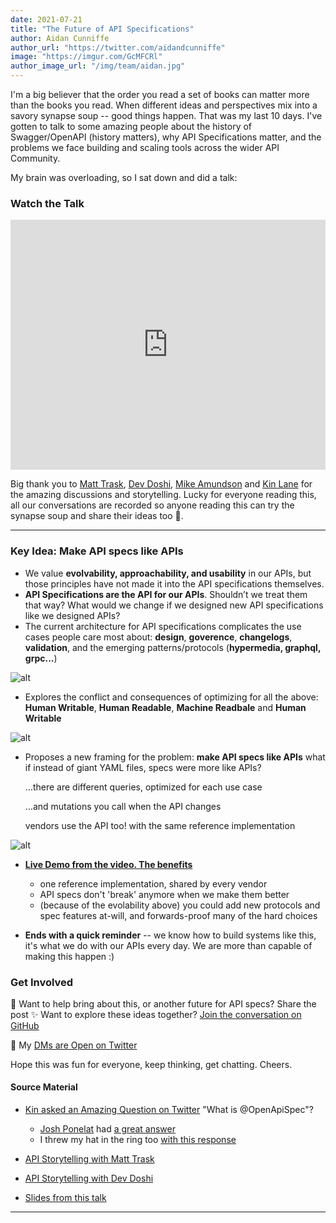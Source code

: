 ```yaml
---
date: 2021-07-21
title: "The Future of API Specifications"
author: Aidan Cunniffe
author_url: "https://twitter.com/aidandcunniffe"
image: "https://imgur.com/GcMFCRl"
author_image_url: "/img/team/aidan.jpg"
---
```

I'm a big believer that the order you read a set of books can matter more than the books you read. When different ideas and perspectives mix into a savory synapse soup -- good things happen. That was my last 10 days. I've gotten to talk to some amazing people about the history of Swagger/OpenAPI (history matters), why API Specifications matter, and the problems we face building and scaling tools across the wider API Community.

My brain was overloading, so I sat down and did a talk:

### Watch the Talk
<iframe width="100%" height="400" src="https://www.youtube.com/embed/ozbb5ciauQ4" title="YouTube video player" frameborder="0" allow="accelerometer; autoplay; clipboard-write; encrypted-media; gyroscope; picture-in-picture" allowfullscreen></iframe>


Big thank you to [Matt Trask](https://twitter.com/matthewtrask), [Dev Doshi](https://twitter.com/thedevisadev), [Mike Amundson](https://twitter.com/mamund) and [Kin Lane](https://twitter.com/kinlane) for the amazing discussions and storytelling. Lucky for everyone reading this, all our conversations are recorded so anyone reading this can try the synapse soup and share their ideas too 🍲.

---

### Key Idea: Make API specs like APIs

- We value **evolvability, approachability, and usability** in our APIs, but those principles have not made it into the API specifications themselves.
- **API Specifications are the API for our APIs**. Shouldn’t we treat them that way? What would we change if we designed new API specifications like we designed APIs?
- The current architecture for API specifications complicates the use cases people care most about: **design**, **goverence**, **changelogs**, **validation**, and the emerging patterns/protocols (**hypermedia, graphql, grpc...**)

![alt](/img/apispecs.007.jpeg)

- Explores the conflict and consequences of optimizing for all the above: **Human Writable**, **Human Readable**, **Machine Readbale** and **Human Writable**

![alt](/img/apispecs.012.jpeg)

- Proposes a new framing for the problem: **make API specs like APIs**
  what if instead of giant YAML files, specs were
  more like APIs?

  …there are different queries, optimized for each use case

  …and mutations you call when the API changes

  vendors use the API too! with the same reference implementation

![alt](/img/apispecs.015.jpeg)

- [**Live Demo from the video. The benefits**](https://opticdev.github.io/changelog-spec-demo/)
  - one reference implementation, shared by every vendor
  - API specs don't 'break' anymore when we make them better
  - (because of the evolability above) you could add new protocols and spec features at-will, and forwards-proof many of the hard choices


- **Ends with a quick reminder** -- we know how to build systems like this, it's what we do with our APIs every day. We are more than capable of making this happen :)

### Get Involved
🌊  Want to help bring about this, or another future for API specs? Share the post
✨  Want to explore these ideas together? [Join the conversation on GitHub](https://github.com/opticdev/optic/discussions/1032)

👋  My [DMs are Open on Twitter](https://twitter.com/aidandcunniffe)

Hope this was fun for everyone, keep thinking, get chatting. Cheers.

#### Source Material

- [Kin asked an Amazing Question on Twitter](https://twitter.com/kinlane/status/1414690872222834688?ref_src=twsrc%5Etfw%7Ctwcamp%5Etweetembed%7Ctwterm%5E1414742928182833156%7Ctwgr%5E%7Ctwcon%5Es2_&ref_url=https%3A%2F%2Fpublish.twitter.com%2F%3Fquery%3Dhttps3A2F2Ftwitter.com2Faidandcunniffe2Fstatus2F1414742928182833156widget%3DTweet) "What is
  @OpenApiSpec"?
  - [Josh Ponelat](https://twitter.com/jponelat) had [a great answer](https://twitter.com/jponelat/status/1415617941622640643)
  - I threw my hat in the ring too [with this response](https://twitter.com/aidandcunniffe/status/1414742928182833156)

- [API Storytelling with Matt Trask](https://www.youtube.com/watch?v=gaFZAZjHFjQ)
- [API Storytelling with Dev Doshi](https://www.youtube.com/watch?v=pUkQ0aei0KI)
- [Slides from this talk](https://www.slideshare.net/AidanCunniffe/the-future-of-api-specifications-aidan-cunniffe-2021)

---

